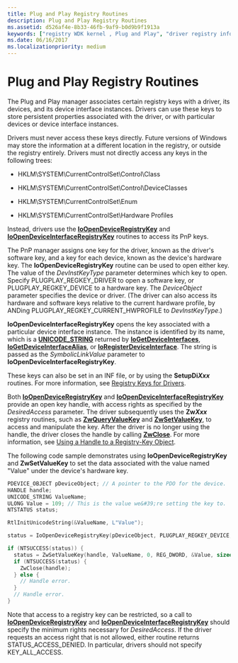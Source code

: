 ```yaml
---
title: Plug and Play Registry Routines
description: Plug and Play Registry Routines
ms.assetid: d526af4e-8b33-46fb-9af9-b0d9b9f1913a
keywords: ["registry WDK kernel , Plug and Play", "driver registry information WDK kernel , Plug and Play", "Plug and Play WDK kernel , registry routines", "hardware keys WDK kernel", "software keys WDK kernel", "IoOpenDeviceRegistryKey", "IoOpenDeviceInterfaceRegistryKey", "PnP WDK kernel , registry routines"]
ms.date: 06/16/2017
ms.localizationpriority: medium
---
```


# Plug and Play Registry Routines


The Plug and Play manager associates certain registry keys with a driver, its devices, and its device interface instances. Drivers can use these keys to store persistent properties associated with the driver, or with particular devices or device interface instances.

Drivers must never access these keys directly. Future versions of Windows may store the information at a different location in the registry, or outside the registry entirely. Drivers must not directly access any keys in the following trees:

-   HKLM\\SYSTEM\\CurrentControlSet\\Control\\Class

-   HKLM\\SYSTEM\\CurrentControlSet\\Control\\DeviceClasses

-   HKLM\\SYSTEM\\CurrentControlSet\\Enum

-   HKLM\\SYSTEM\\CurrentControlSet\\Hardware Profiles

Instead, drivers use the [**IoOpenDeviceRegistryKey**](https://msdn.microsoft.com/library/windows/hardware/ff549443) and [**IoOpenDeviceInterfaceRegistryKey**](https://msdn.microsoft.com/library/windows/hardware/ff549433) routines to access its PnP keys.

The PnP manager assigns one key for the driver, known as the driver's software key, and a key for each device, known as the device's hardware key. The **IoOpenDeviceRegistryKey** routine can be used to open either key. The value of the *DevInstKeyType* parameter determines which key to open. Specify PLUGPLAY\_REGKEY\_DRIVER to open a software key, or PLUGPLAY\_REGKEY\_DEVICE to a hardware key. The *DeviceObject* parameter specifies the device or driver. (The driver can also access its hardware and software keys relative to the current hardware profile, by ANDing PLUGPLAY\_REGKEY\_CURRENT\_HWPROFILE to *DevInstKeyType*.)

**IoOpenDeviceInterfaceRegistryKey** opens the key associated with a particular device interface instance. The instance is identified by its name, which is a [**UNICODE\_STRING**](https://msdn.microsoft.com/library/windows/hardware/ff564879) returned by [**IoGetDeviceInterfaces**](https://msdn.microsoft.com/library/windows/hardware/ff549186), [**IoGetDeviceInterfaceAlias**](https://msdn.microsoft.com/library/windows/hardware/ff549180), or [**IoRegisterDeviceInterface**](https://msdn.microsoft.com/library/windows/hardware/ff549506). The string is passed as the *SymbolicLinkValue* parameter to **IoOpenDeviceInterfaceRegistryKey**.

These keys can also be set in an INF file, or by using the **SetupDi*Xxx*** routines. For more information, see [Registry Keys for Drivers](https://msdn.microsoft.com/library/windows/hardware/ff549538).

Both [**IoOpenDeviceRegistryKey**](https://msdn.microsoft.com/library/windows/hardware/ff549443) and [**IoOpenDeviceInterfaceRegistryKey**](https://msdn.microsoft.com/library/windows/hardware/ff549433) provide an open key handle, with access rights as specified by the *DesiredAccess* parameter. The driver subsequently uses the **Zw*Xxx*** registry routines, such as [**ZwQueryValueKey**](https://msdn.microsoft.com/library/windows/hardware/ff567069) and [**ZwSetValueKey**](https://msdn.microsoft.com/library/windows/hardware/ff567109), to access and manipulate the key. After the driver is no longer using the handle, the driver closes the handle by calling [**ZwClose**](https://msdn.microsoft.com/library/windows/hardware/ff566417). For more information, see [Using a Handle to a Registry-Key Object](using-a-handle-to-a-registry-key-object.md).

The following code sample demonstrates using **IoOpenDeviceRegistryKey** and **ZwSetValueKey** to set the data associated with the value named "Value" under the device's hardware key.

```cpp
PDEVICE_OBJECT pDeviceObject; // A pointer to the PDO for the device.
HANDLE handle;
UNICODE_STRING ValueName;
ULONG Value = 109; // This is the value we&#39;re setting the key to.
NTSTATUS status;

RtlInitUnicodeString(&ValueName, L"Value");

status = IoOpenDeviceRegistryKey(pDeviceObject, PLUGPLAY_REGKEY_DEVICE, KEY_READ, &handle);

if (NTSUCCESS(status)) {
  status = ZwSetValueKey(handle, ValueName, 0, REG_DWORD, &Value, sizeof(ULONG));
  if (NTSUCCESS(status) {
    ZwClose(handle);
  } else {
    // Handle error.
  }
  // Handle error.
}
```

Note that access to a registry key can be restricted, so a call to [**IoOpenDeviceRegistryKey**](https://msdn.microsoft.com/library/windows/hardware/ff549443) and [**IoOpenDeviceInterfaceRegistryKey**](https://msdn.microsoft.com/library/windows/hardware/ff549433) should specify the minimum rights necessary for *DesiredAccess*. If the driver requests an access right that is not allowed, either routine returns STATUS\_ACCESS\_DENIED. In particular, drivers should not specify KEY\_ALL\_ACCESS.

 

 




